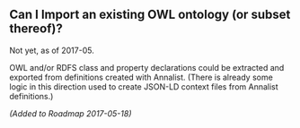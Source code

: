 ## Can I Import an existing OWL ontology (or subset thereof)?

Not yet, as of 2017-05.

OWL and/or RDFS class and property declarations could be extracted and exported from definitions created with Annalist.  (There is already some logic in this direction used to create JSON-LD context files from Annalist definitions.)

_(Added to Roadmap 2017-05-18)_
